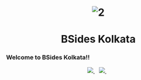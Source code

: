 


# <h1 align='center'>![2](https://github.com/BSidesKolkata/.github/assets/26269305/bcdf6d6a-5238-4a5d-b713-7e40cc353aad)
</h1>
<h1 align='center'>BSides Kolkata </h1>

### Welcome to BSides Kolkata!!

<p align='center'>
  
  <a href="https://www.linkedin.com/in/bsideskolkata">
    <img src="https://img.shields.io/badge/linkedin-%230077B5.svg?&style=for-the-badge&logo=linkedin&logoColor=white" />
  </a>&nbsp;&nbsp;
  
  <a href="https://twitter.com/bsideskolkata">
    <img src="https://img.shields.io/badge/Twitter-1DA1F2?style=for-the-badge&logo=twitter&logoColor=white" />        
  </a>&nbsp;&nbsp;
  
</p>
